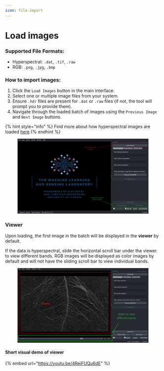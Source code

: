 ```yaml
---
icon: file-import
---
```


# Load images

### **Supported File Formats**:

* Hyperspectral: `.dat`, `.tif`, `.raw`
* RGB: `.png`, `.jpg`, `.bmp`

### **How to import images**:

1. Click the `Load Images` button in the main interface.
2. Select one or multiple image files from your system.
3. Ensure `.hdr` files are present for `.dat` or `.raw` files (if not, the tool will prompt you to provide them).
4. Navigate through the loaded batch of images using the `Previous Image` and `Next Image` buttons.

{% hint style="info" %}
Find more about how hyperspectral images are loaded [here](hyperspectral-images.md)
{% endhint %}



<figure><img src="../../.gitbook/assets/image (20).png" alt=""><figcaption></figcaption></figure>

### Viewer

Upon loading, the first image in the batch will be displayed in the **viewer** by default.&#x20;

If the data is hyperspectral, slide the horizontal scroll bar under the viewer to view different bands. RGB images will be displayed as color images by default and will not have the sliding scroll bar to view individual bands.

<figure><img src="../../.gitbook/assets/Untitled1.png" alt=""><figcaption></figcaption></figure>

#### Short visual demo of viewer

{% embed url="https://youtu.be/4ReiFUQu6dE" %}



